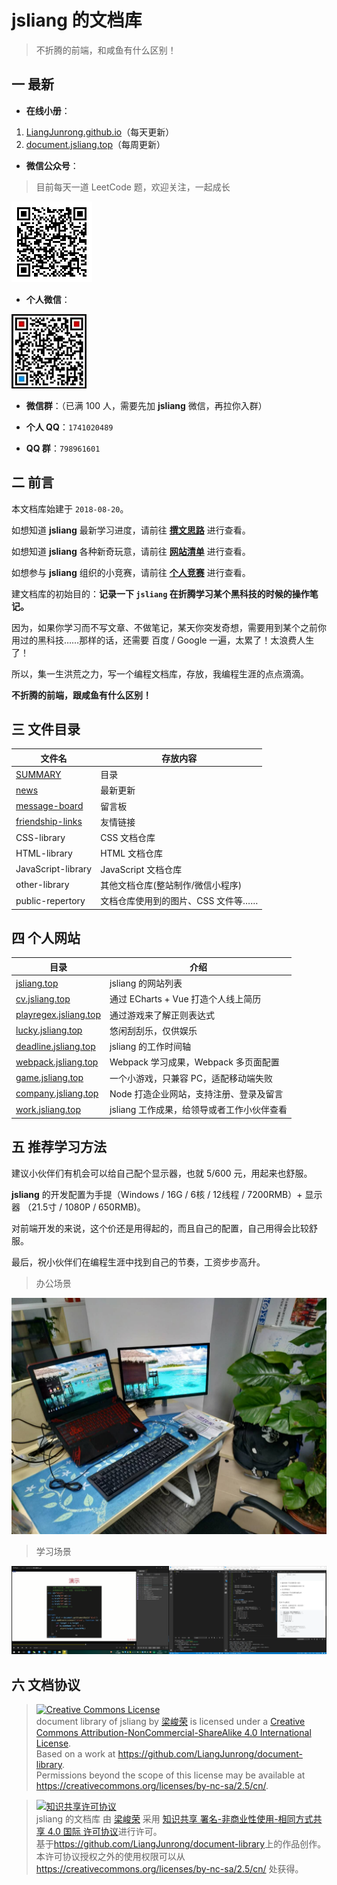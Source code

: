 jsliang 的文档库
===

> 不折腾的前端，和咸鱼有什么区别！

## 一 最新

* **在线小册**：

1. [LiangJunrong.github.io](http://liangjunrong.github.io)（每天更新）
2. [document.jsliang.top](http://document.jsliang.top/)（每周更新）

* **微信公众号**：

> 目前每天一道 LeetCode 题，欢迎关注，一起成长

![微信公众号](./public-repertory/img/z-small-wechat-public-address.jpg)

* **个人微信**：

![个人微信](./public-repertory/img/z-small-wechat.jpeg)

* **微信群**：（已满 100 人，需要先加 **jsliang** 微信，再拉你入群）

* **个人 QQ**：`1741020489`
* **QQ 群**：`798961601`

## 二 前言

本文档库始建于 `2018-08-20`。  

如想知道 **jsliang** 最新学习进度，请前往 **[撰文思路](./other-library/Monologue/Logs/README.md)** 进行查看。  

如想知道 **jsliang** 各种新奇玩意，请前往 **[网站清单](./other-library/Website/README.md)** 进行查看。

如想参与 **jsliang** 组织的小竞赛，请前往 **[个人竞赛](./other-library/Monologue/GitHubRunawayRace.md)** 进行查看。

建文档库的初始目的：**记录一下 `jsliang` 在折腾学习某个黑科技的时候的操作笔记。**

因为，如果你学习而不写文章、不做笔记，某天你突发奇想，需要用到某个之前你用过的黑科技……那样的话，还需要 百度 / Google 一遍，太累了！太浪费人生了！

所以，集一生洪荒之力，写一个编程文档库，存放，我编程生涯的点点滴滴。

**不折腾的前端，跟咸鱼有什么区别！** 

## 三 文件目录

| 文件名             | 存放内容                           |
| ------------------ | --------------------------------  |
| [SUMMARY](./SUMMARY.md) | 目录                         |
| [news](./news.md) | 最新更新                         |
| [message-board](./message-board.md) | 留言板             |
| [friendship-links](./friendship-links.md) | 友情链接    |
| CSS-library        | CSS 文档仓库                       |
| HTML-library       | HTML 文档仓库                      |
| JavaScript-library | JavaScript 文档仓库                |
| other-library      | 其他文档仓库(整站制作/微信小程序)      |
| public-repertory   | 文档仓库使用到的图片、CSS 文件等……     |

## 四 个人网站

| 目录                                                   | 介绍                                       |
| ------------------------------------------------------ | ------------------------------------------ |
| [jsliang.top](http://jsliang.top/)                     | jsliang 的网站列表                         |
| [cv.jsliang.top](http://cv.jsliang.top/#/)             | 通过 ECharts + Vue 打造个人线上简历        |
| [playregex.jsliang.top](http://playregex.jsliang.top/) | 通过游戏来了解正则表达式                   |
| [lucky.jsliang.top](http://lucky.jsliang.top/)         | 悠闲刮刮乐，仅供娱乐                       |
| [deadline.jsliang.top](http://deadline.jsliang.top/)   | jsliang 的工作时间轴                       |
| [webpack.jsliang.top](http://webpack.jsliang.top/)     | Webpack 学习成果，Webpack 多页面配置       |
| [game.jsliang.top](http://game.jsliang.top/)           | 一个小游戏，只兼容 PC，适配移动端失败      |
| [company.jsliang.top](http://company.jsliang.top/)     | Node 打造企业网站，支持注册、登录及留言    |
| [work.jsliang.top](http://work.jsliang.top/)           | jsliang 工作成果，给领导或者工作小伙伴查看 |

## 五 推荐学习方法
  
建议小伙伴们有机会可以给自己配个显示器，也就 5/600 元，用起来也舒服。

**jsliang** 的开发配置为手提（Windows / 16G / 6核 / 12线程 / 7200RMB）+ 显示器 （21.5寸 / 1080P / 650RMB)。

对前端开发的来说，这个价还是用得起的，而且自己的配置，自己用得会比较舒服。

最后，祝小伙伴们在编程生涯中找到自己的节奏，工资步步高升。

> 办公场景

![图](./public-repertory/img/index-learning-method-1.jpg)

> 学习场景

![图](./public-repertory/img/index-learning-method-2.png)

## 六 文档协议 

> <a rel="license" href="http://creativecommons.org/licenses/by-nc-sa/4.0/"><img alt="Creative Commons License" style="border-width:0" src="https://i.creativecommons.org/l/by-nc-sa/4.0/88x31.png" /></a><br /><span xmlns:dct="http://purl.org/dc/terms/" property="dct:title">document library of jsliang</span> by <a xmlns:cc="http://creativecommons.org/ns#" href="https://github.com/LiangJunrong/document-library" property="cc:attributionName" rel="cc:attributionURL">梁峻荣</a> is licensed under a <a rel="license" href="http://creativecommons.org/licenses/by-nc-sa/4.0/">Creative Commons Attribution-NonCommercial-ShareAlike 4.0 International License</a>.<br />Based on a work at <a xmlns:dct="http://purl.org/dc/terms/" href="https://github.com/LiangJunrong/document-library" rel="dct:source">https://github.com/LiangJunrong/document-library</a>.<br />Permissions beyond the scope of this license may be available at <a xmlns:cc="http://creativecommons.org/ns#" href="https://creativecommons.org/licenses/by-nc-sa/2.5/cn/" rel="cc:morePermissions">https://creativecommons.org/licenses/by-nc-sa/2.5/cn/</a>.

> <a rel="license" href="http://creativecommons.org/licenses/by-nc-sa/4.0/"><img alt="知识共享许可协议" style="border-width:0" src="https://i.creativecommons.org/l/by-nc-sa/4.0/88x31.png" /></a><br /><span xmlns:dct="http://purl.org/dc/terms/" property="dct:title">jsliang 的文档库</span> 由 <a xmlns:cc="http://creativecommons.org/ns#" href="https://github.com/LiangJunrong/document-library" property="cc:attributionName" rel="cc:attributionURL">梁峻荣</a> 采用 <a rel="license" href="http://creativecommons.org/licenses/by-nc-sa/4.0/">知识共享 署名-非商业性使用-相同方式共享 4.0 国际 许可协议</a>进行许可。<br />基于<a xmlns:dct="http://purl.org/dc/terms/" href="https://github.com/LiangJunrong/document-library" rel="dct:source">https://github.com/LiangJunrong/document-library</a>上的作品创作。<br />本许可协议授权之外的使用权限可以从 <a xmlns:cc="http://creativecommons.org/ns#" href="https://creativecommons.org/licenses/by-nc-sa/2.5/cn/" rel="cc:morePermissions">https://creativecommons.org/licenses/by-nc-sa/2.5/cn/</a> 处获得。
